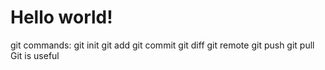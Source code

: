 # Hello world!
git commands:
git init
git add
git commit
git diff
git remote
git push
git pull 
Git is useful

